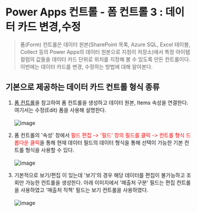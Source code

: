 # Power Apps 컨트롤 - 폼 컨트롤 3 : 데이터 카드 변경,수정
> 폼(Form) 컨트롤은 데이터 원본(SharePoint 목록, Azure SQL, Excel 테이블, Collect 등의 Power Apps의 데이터 원본으로 지정이 저장소)에서 특정 아이템 컬럼의 값들을 데이터 카드 단위로 위치를 지정해 볼 수 있도록 만든 컨트롤이다. 이번에는 데이터 카드를 변경, 수정하는 방법에 대해 알아본다.

## 기본으로 제공하는 데이터 카드 컨트롤 형식 종류

1. [폼 컨트롤](https://nanenchanga.tistory.com/entry/%ED%8F%BC-%EC%BB%A8%ED%8A%B8%EB%A1%A4-1-%EC%A2%85%EB%A5%98)을 참고하여 폼 컨트롤을 생성하고 데이터 원본, Items 속성을 연결한다. 여기서는 수정(Edit) 폼을 사용해 설명한다.<br><br>![image](https://user-images.githubusercontent.com/39551265/185057573-44a6ac3a-a75c-45da-8554-080717a62bda.png)<br>

2. 폼 컨트롤의 '속성' 창에서 <span style="color:red">필드 편집 -> '필드' 창의 필드를 클릭 -> 컨트롤 형식 드롭다운 클릭</span>을 통해 현재 데이터 필드의 데이터 형식을 통해 선택이 가능한 기본 컨트롤 형식을 사용할 수 있다.<br><br>![image](https://user-images.githubusercontent.com/39551265/185058007-b17d7e3e-3245-48d6-ad77-ed58bee3d200.png)<br>

3. 기본적으로 보기/편집 이 있는데 '보기'의 경우 해당 데이터를 편집이 불가능하고 조회만 가능한 컨트롤을 생성한다. 아래 이미지에서 '매출처 구분' 필드는 편집 컨트롤을 사용하였고 '매출처 직책' 필드는 보기 컨트롤을 사용하였다.<br><br>![image](https://user-images.githubusercontent.com/39551265/185063787-374327a0-bc8d-479f-8e54-d83db9e10e44.png)
<br>